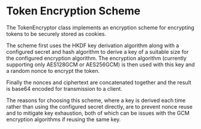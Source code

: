 # Token Encryption Scheme

The TokenEncryptor class implements an encryption scheme for encrypting tokens
to be securely stored as cookies.

The scheme first uses the HKDF key derivation algorithm along with a configured
secret and hash algorithm to derive a key of a suitable size for the configured
encryption algorithm. The encryption algorithm (currently supporting only
AES128GCM or AES256GCM) is then used with this key and a random nonce to
encrypt the token.

Finally the nonces and ciphertext are concatenated together and the result is
base64 encoded for transmission to a client.

The reasons for choosing this scheme, where a key is derived each time rather
than using the configured secret directly, are to prevent nonce reuse and
to mitigate key exhaustion, both of which can be issues with the GCM encryption
algorithms if reusing the same key.
